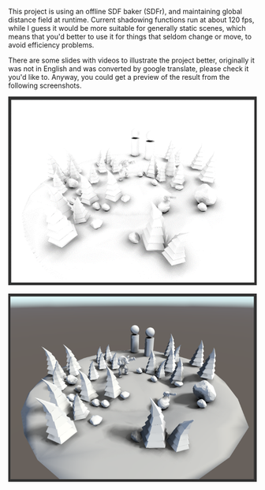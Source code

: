 This project is using an offline SDF baker (SDFr), and maintaining global distance field at runtime.
Current shadowing functions run at about 120 fps, while I guess it would be more suitable for generally static scenes, which means that you'd better to use it for things that seldom change or move, to avoid efficiency problems. 

There are some slides with videos to illustrate the project better, originally it was not in English and was converted by google translate, please check it you'd like to. Anyway, you could get a preview of the result from the following screenshots.

![screenshot preview](screencaps/screenshot.png)

![screenshot](screencaps/screenshot2.png)
